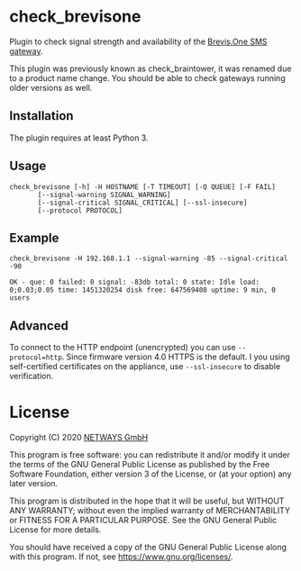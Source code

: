 # check_brevisone

Plugin to check signal strength and availability of the [Brevis.One SMS gateway](https://brevis.one).

This plugin was previously known as check_braintower, it was renamed due to a product name change.
You should be able to check gateways running older versions as well.

## Installation

The plugin requires at least Python 3.

## Usage

```
check_brevisone [-h] -H HOSTNAME [-T TIMEOUT] [-Q QUEUE] [-F FAIL]
       [--signal-warning SIGNAL_WARNING]
       [--signal-critical SIGNAL_CRITICAL] [--ssl-insecure]
       [--protocol PROTOCOL]
```

## Example

```
check_brevisone -H 192.168.1.1 --signal-warning -85 --signal-critical -90

OK - que: 0 failed: 0 signal: -83db total: 0 state: Idle load: 0;0.03;0.05 time: 1451320254 disk free: 647569408 uptime: 9 min, 0 users
```

## Advanced

To connect to the HTTP endpoint (unencrypted) you can use ```--protocol=http```. Since firmware version 4.0 HTTPS is the
default. I you using self-certified certificates on the appliance, use ```--ssl-insecure``` to disable verification.

# License

Copyright (C) 2020 [NETWAYS GmbH](mailto:info@netways.de)

This program is free software: you can redistribute it and/or modify
it under the terms of the GNU General Public License as published by
the Free Software Foundation, either version 3 of the License, or
(at your option) any later version.

This program is distributed in the hope that it will be useful,
but WITHOUT ANY WARRANTY; without even the implied warranty of
MERCHANTABILITY or FITNESS FOR A PARTICULAR PURPOSE.  See the
GNU General Public License for more details.

You should have received a copy of the GNU General Public License
along with this program.  If not, see <https://www.gnu.org/licenses/>.
